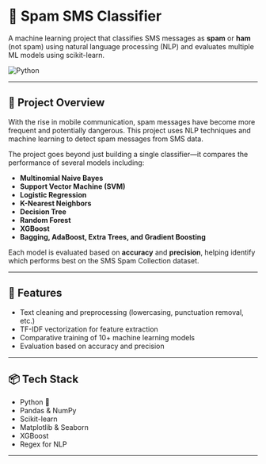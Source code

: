 # 📱 Spam SMS Classifier

A machine learning project that classifies SMS messages as **spam** or **ham** (not spam) using natural language processing (NLP) and evaluates multiple ML models using scikit-learn.

![Python](https://img.shields.io/badge/Python-3.9-blue)


---

## 🚀 Project Overview

With the rise in mobile communication, spam messages have become more frequent and potentially dangerous. This project uses NLP techniques and machine learning to detect spam messages from SMS data.

The project goes beyond just building a single classifier—it compares the performance of several models including:

- **Multinomial Naive Bayes**
- **Support Vector Machine (SVM)**
- **Logistic Regression**
- **K-Nearest Neighbors**
- **Decision Tree**
- **Random Forest**
- **XGBoost**
- **Bagging, AdaBoost, Extra Trees, and Gradient Boosting**

Each model is evaluated based on **accuracy** and **precision**, helping identify which performs best on the SMS Spam Collection dataset.

---


## 🧠 Features

- Text cleaning and preprocessing (lowercasing, punctuation removal, etc.)
- TF-IDF vectorization for feature extraction
- Comparative training of 10+ machine learning models
- Evaluation based on accuracy and precision

---

## 📦 Tech Stack

- Python 🐍
- Pandas & NumPy
- Scikit-learn
- Matplotlib & Seaborn
- XGBoost
- Regex for NLP

---


